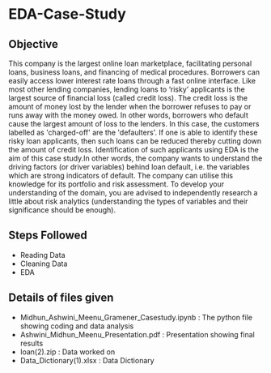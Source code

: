 # EDA-Case-Study
## Objective
This company is the largest online loan marketplace, facilitating personal loans, business loans, and financing of medical procedures. Borrowers can easily access lower interest rate loans through a fast online interface. Like most other lending companies, lending loans to ‘risky’ applicants is the largest source of financial loss (called credit loss). The credit loss is the amount of money lost by the lender when the borrower refuses to pay or runs away with the money owed. In other words, borrowers who default cause the largest amount of loss to the lenders. In this case, the customers labelled as 'charged-off' are the 'defaulters'. If one is able to identify these risky loan applicants, then such loans can be reduced thereby cutting down the amount of credit loss. Identification of such applicants using EDA is the aim of this case study.In other words, the company wants to understand the driving factors (or driver variables) behind loan default, i.e. the variables which are strong indicators of default.  The company can utilise this knowledge for its portfolio and risk assessment. To develop your understanding of the domain, you are advised to independently research a little about risk analytics (understanding the types of variables and their significance should be enough).
## Steps Followed
- Reading Data
- Cleaning Data
- EDA
## Details of files given
- Midhun_Ashwini_Meenu_Gramener_Casestudy.ipynb : The python file showing coding and data analysis
- Ashwini_Midhun_Meenu_Presentation.pdf : Presentation showing final results
- loan(2).zip : Data worked on
- Data_Dictionary(1).xlsx : Data Dictionary
